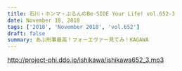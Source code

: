 ```yaml
---
title: 石川・ホンマ・ぶるんのBe-SIDE Your Life! vol.652-3
date: November 18, 2018
tags: ['2018', 'November 2018', 'vol.652']
draft: false
summary: あぶ刑事最高！フォーエヴァー見てみ！KAGAWA
---
```


http://project-phi.ddo.jp/ishikawa/ishikawa652_3.mp3